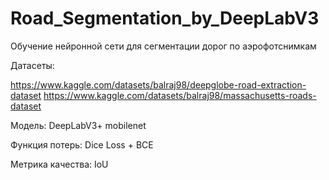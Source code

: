 # Road_Segmentation_by_DeepLabV3

Обучение нейронной сети для сегментации дорог по аэрофотснимкам

Датасеты:

https://www.kaggle.com/datasets/balraj98/deepglobe-road-extraction-dataset
https://www.kaggle.com/datasets/balraj98/massachusetts-roads-dataset

Модель:
DeepLabV3+ mobilenet

Функция потерь: Dice Loss + BCE

Метрика качества: IoU
